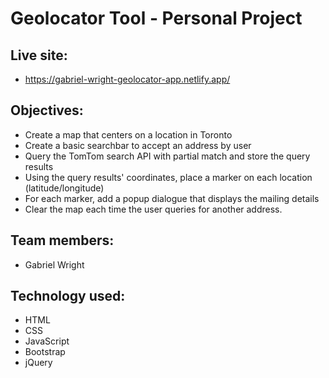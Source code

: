 # Geolocator Tool - Personal Project

## Live site:
- https://gabriel-wright-geolocator-app.netlify.app/

## Objectives:

-   Create a map that centers on a location in Toronto
-   Create a basic searchbar to accept an address by user
-   Query the TomTom search API with partial match and store the query results
-   Using the query results' coordinates, place a marker on each location (latitude/longitude)
-   For each marker, add a popup dialogue that displays the mailing details
-   Clear the map each time the user queries for another address.

## Team members:
- Gabriel Wright

## Technology used:
- HTML
- CSS
- JavaScript
- Bootstrap
- jQuery
